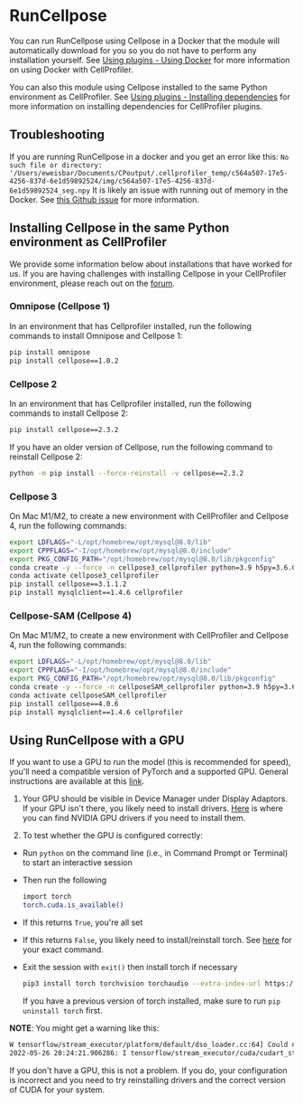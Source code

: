 # RunCellpose

You can run RunCellpose using Cellpose in a Docker that the module will automatically download for you so you do not have to perform any installation yourself.
See [Using plugins - Using Docker](using_plugins.md/#using-docker-to-bypass-installation-requirements) for more information on using Docker with CellProfiler.

You can also this module using Cellpose installed to the same Python environment as CellProfiler.
See [Using plugins - Installing dependencies](using_plugins.md/#installing-plugins-with-dependencies-using-cellprofiler-from-source) for more information on installing dependencies for CellProfiler plugins.

## Troubleshooting

If you are running RunCellpose in a docker and you get an error like this:
`No such file or directory: '/Users/eweisbar/Documents/CPoutput/.cellprofiler_temp/c564a507-17e5-4256-837d-6e1d59892524/img/c564a507-17e5-4256-837d-6e1d59892524_seg.npy`
It is likely an issue with running out of memory in the Docker.
See [this Github issue](https://github.com/CellProfiler/CellProfiler-plugins/issues/243) for more information.

## Installing Cellpose in the same Python environment as CellProfiler

We provide some information below about installations that have worked for us.
If you are having challenges with installing Cellpose in your CellProfiler environment, please reach out on the [forum](https://forum.image.sc/).

### Omnipose (Cellpose 1)

In an environment that has Cellprofiler installed, run the following commands to install Omnipose and Cellpose 1:

```bash
pip install omnipose
pip install cellpose==1.0.2
```

### Cellpose 2

In an environment that has Cellprofiler installed, run the following commands to install Cellpose 2:

```bash
pip install cellpose==2.3.2
```

If you have an older version of Cellpose, run the following command to reinstall Cellpose 2:

```bash
python -m pip install --force-reinstall -v cellpose==2.3.2
```

### Cellpose 3

On Mac M1/M2, to create a new environment with CellProfiler and Cellpose 4, run the following commands:

```bash
export LDFLAGS="-L/opt/homebrew/opt/mysql@8.0/lib"    
export CPPFLAGS="-I/opt/homebrew/opt/mysql@8.0/include"
export PKG_CONFIG_PATH="/opt/homebrew/opt/mysql@8.0/lib/pkgconfig"
conda create -y --force -n cellpose3_cellprofiler python=3.9 h5py=3.6.0 python.app scikit-learn==0.24.2 scikit-image==0.18.3 openjdk --platform osx-arm64
conda activate cellpose3_cellprofiler
pip install cellpose==3.1.1.2
pip install mysqlclient==1.4.6 cellprofiler
```

### Cellpose-SAM (Cellpose 4)

On Mac M1/M2, to create a new environment with CellProfiler and Cellpose 4, run the following commands:

```bash
export LDFLAGS="-L/opt/homebrew/opt/mysql@8.0/lib"    
export CPPFLAGS="-I/opt/homebrew/opt/mysql@8.0/include"
export PKG_CONFIG_PATH="/opt/homebrew/opt/mysql@8.0/lib/pkgconfig"
conda create -y --force -n cellposeSAM_cellprofiler python=3.9 h5py=3.6.0 python.app scikit-learn==0.24.2 scikit-image==0.18.3 openjdk --platform osx-arm64
conda activate cellposeSAM_cellprofiler
pip install cellpose==4.0.6
pip install mysqlclient==1.4.6 cellprofiler
```

## Using RunCellpose with a GPU

If you want to use a GPU to run the model (this is recommended for speed), you'll need a compatible version of PyTorch and a supported GPU.
General instructions are available at this [link](https://pytorch.org/get-started/locally/).

1. Your GPU should be visible in Device Manager under Display Adaptors.
If your GPU isn't there, you likely need to install drivers.
[Here](https://www.nvidia.com/Download/Find.aspx) is where you can find NVIDIA GPU drivers if you need to install them.

2. To test whether the GPU is configured correctly:

* Run `python` on the command line (i.e., in Command Prompt or Terminal) to start an interactive session
* Then run the following

  ```bash
  import torch
  torch.cuda.is_available()
  ```

* If this returns `True`, you're all set
* If this returns `False`, you likely need to install/reinstall torch. See [here](https://pytorch.org/get-started/locally/) for your exact command.
* Exit the session with `exit()` then install torch if necessary

  ```bash
  pip3 install torch torchvision torchaudio --extra-index-url https://download.pytorch.org/whl/cu113
  ```

  If you have a previous version of torch installed, make sure to run `pip uninstall torch` first.

**NOTE**: You might get a warning like this:

```bash
W tensorflow/stream_executor/platform/default/dso_loader.cc:64] Could not load dynamic library 'cudart64_110.dll'; dlerror: cudart64_110.dll not found
2022-05-26 20:24:21.906286: I tensorflow/stream_executor/cuda/cudart_stub.cc:29] Ignore above cudart dlerror if you do not have a GPU set up on your machine.
```

If you don't have a GPU, this is not a problem.
If you do, your configuration is incorrect and you need to try reinstalling drivers and the correct version of CUDA for your system.
